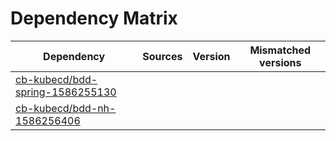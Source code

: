 # Dependency Matrix

Dependency | Sources | Version | Mismatched versions
---------- | ------- | ------- | -------------------
[cb-kubecd/bdd-spring-1586255130](https://github.com/cb-kubecd/bdd-spring-1586255130.git) |  | []() | 
[cb-kubecd/bdd-nh-1586256406](https://github.com/cb-kubecd/bdd-nh-1586256406.git) |  | []() | 
